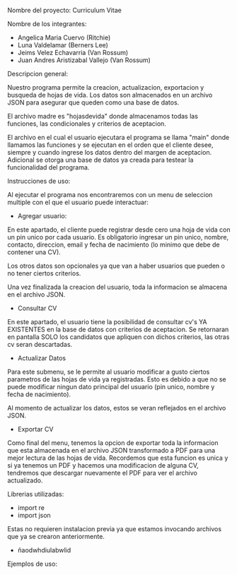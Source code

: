 Nombre del proyecto: Curriculum Vitae

Nombre de los integrantes:
 - Angelica Maria Cuervo (Ritchie)
 - Luna Valdelamar (Berners Lee)
 - Jeims Velez Echavarria (Van Rossum)
 - Juan Andres Aristizabal Vallejo (Van Rossum)

Descripcion general:

Nuestro programa permite la creacion, actualizacion, exportacion y busqueda de hojas de vida. Los datos son almacenados en un archivo JSON para asegurar que queden como una base de datos. 

El archivo madre es "hojasdevida" donde almacenamos todas las funciones, las condicionales y criterios de aceptacion. 

El archivo en el cual el usuario ejecutara el programa se llama "main" donde llamamos las funciones y se ejecutan en el orden que el cliente desee, siempre y cuando ingrese los datos dentro del margen de aceptacion. Adicional se otorga una base de datos ya creada para testear la funcionalidad del programa.

Instrucciones de uso:

Al ejecutar el programa nos encontraremos con un menu de seleccion multiple con el que el usuario puede interactuar:

 - Agregar usuario:

En este apartado, el cliente puede registrar desde cero una hoja de vida con un pin unico por cada usuario. Es obligatorio ingresar un pin unico, nombre, contacto, direccion, email y fecha de nacimiento (lo minimo que debe de contener una CV). 

Los otros datos son opcionales ya que van a haber usuarios que pueden o no tener ciertos criterios.

Una vez finalizada la creacion del usuario, toda la informacion se almacena en el archivo JSON.

 - Consultar CV

En este apartado, el usuario tiene la posibilidad de consultar cv's YA EXISTENTES en la base de datos con criterios de aceptacion. Se retornaran en pantalla SOLO los candidatos que apliquen con dichos criterios, las otras cv seran descartadas.

 - Actualizar Datos

Para este submenu, se le permite al usuario modificar a gusto ciertos parametros de las hojas de vida ya registradas. Esto es debido a que no se puede modificar ningun dato principal del usuario (pin unico, nombre y fecha de nacimiento). 

Al momento de actualizar los datos, estos se veran reflejados en el archivo JSON.

 - Exportar CV

Como final del menu, tenemos la opcion de exportar toda la informacion que esta almacenada en el archivo JSON transformado a PDF para una mejor lectura de las hojas de vida. Recordemos que esta funcion es unica y si ya tenemos un PDF y hacemos una modificacion de alguna CV, tendremos que descargar nuevamente el PDF para ver el archivo actualizado.

Librerias utilizadas:

 - import re
 - import json

Estas no requieren instalacion previa ya que estamos invocando archivos que ya se crearon anteriormente.

 - ñaodwhdiulabwlid

Ejemplos de uso:
